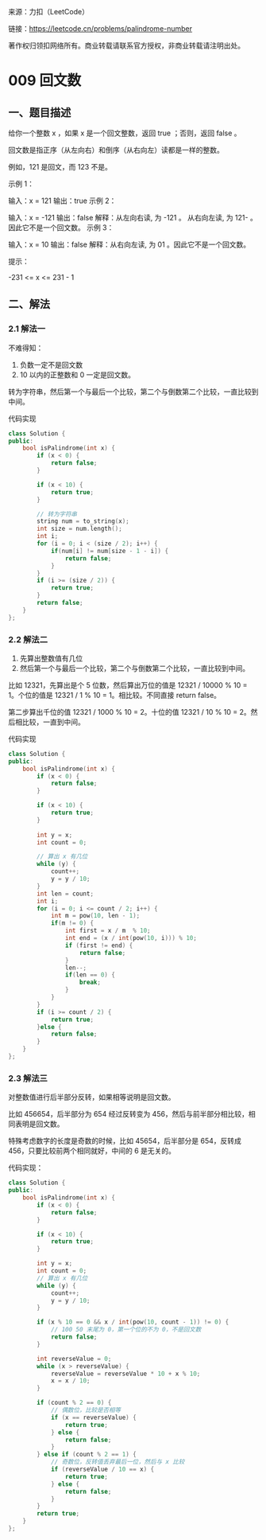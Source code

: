 来源：力扣（LeetCode）

链接：https://leetcode.cn/problems/palindrome-number

著作权归领扣网络所有。商业转载请联系官方授权，非商业转载请注明出处。

# 009 回文数

## 一、题目描述
给你一个整数 x ，如果 x 是一个回文整数，返回 true ；否则，返回 false 。

回文数是指正序（从左向右）和倒序（从右向左）读都是一样的整数。

例如，121 是回文，而 123 不是。

示例 1：

输入：x = 121
输出：true
示例 2：

输入：x = -121
输出：false
解释：从左向右读, 为 -121 。 从右向左读, 为 121- 。因此它不是一个回文数。
示例 3：

输入：x = 10
输出：false
解释：从右向左读, 为 01 。因此它不是一个回文数。
 

提示：

-231 <= x <= 231 - 1


## 二、解法
### 2.1 解法一 

不难得知：
1. 负数一定不是回文数
2. 10 以内的正整数和 0 一定是回文数。

转为字符串，然后第一个与最后一个比较，第二个与倒数第二个比较，一直比较到中间。

代码实现
```cpp
class Solution {
public:
    bool isPalindrome(int x) {
        if (x < 0) {
            return false;
        }

        if (x < 10) {
            return true;
        }

        // 转为字符串
        string num = to_string(x);
        int size = num.length();
        int i;
        for (i = 0; i < (size / 2); i++) {
            if(num[i] != num[size - 1 - i]) {
                return false;
            }
        }
        if (i >= (size / 2)) {
            return true;
        }
        return false;   
    }
};
```
### 2.2 解法二

1. 先算出整数值有几位
2. 然后第一个与最后一个比较，第二个与倒数第二个比较，一直比较到中间。

比如 12321，先算出是个 5 位数，然后算出万位的值是 12321 / 10000 % 10 = 1。个位的值是 12321 / 1 % 10 = 1。相比较。不同直接 return false。

第二步算出千位的值 12321 / 1000 % 10 = 2。十位的值 12321 / 10 % 10 = 2。然后相比较，一直到中间。


代码实现
```cpp
class Solution {
public:
    bool isPalindrome(int x) {
        if (x < 0) {
            return false;
        }

        if (x < 10) {
            return true;
        }
        
        int y = x;
        int count = 0;

        // 算出 x 有几位
        while (y) {
            count++;
            y = y / 10;
        }
        int len = count;
        int i;
        for (i = 0; i <= count / 2; i++) {
            int m = pow(10, len - 1);
            if(m != 0) {
                int first = x / m  % 10; 
                int end = (x / int(pow(10, i))) % 10;
                if (first != end) {
                    return false;
                } 
                len--;
                if(len == 0) {
                    break;
                }        
            }
        }
        if (i >= count / 2) {
            return true;
        }else {
            return false;
        }
    }
};
```

### 2.3 解法三

对整数值进行后半部分反转，如果相等说明是回文数。

比如 456654，后半部分为 654 经过反转变为 456，然后与前半部分相比较，相同表明是回文数。

特殊考虑数字的长度是奇数的时候，比如 45654，后半部分是 654，反转成 456，只要比较前两个相同就好，中间的 6 是无关的。

代码实现：
```cpp
class Solution {
public:
    bool isPalindrome(int x) {
        if (x < 0) {
            return false;
        }

        if (x < 10) {
            return true;
        }

        int y = x;
        int count = 0;
        // 算出 x 有几位
        while (y) {
            count++;
            y = y / 10;
        }

        if (x % 10 == 0 && x / int(pow(10, count - 1)) != 0) {
            // 100 50 末尾为 0，第一个位的不为 0，不是回文数
            return false;
        } 

        int reverseValue = 0;
        while (x > reverseValue) {
            reverseValue = reverseValue * 10 + x % 10;
            x = x / 10;
        }

        if (count % 2 == 0) {
            // 偶数位，比较是否相等
            if (x == reverseValue) {
                return true;
            } else {
                return false;
            }
        } else if (count % 2 == 1) {
            // 奇数位，反转值丢弃最后一位，然后与 x 比较
            if (reverseValue / 10 == x) {
                return true;
            } else {
                return false;
            }
        }
        return true;
    }
};
```


